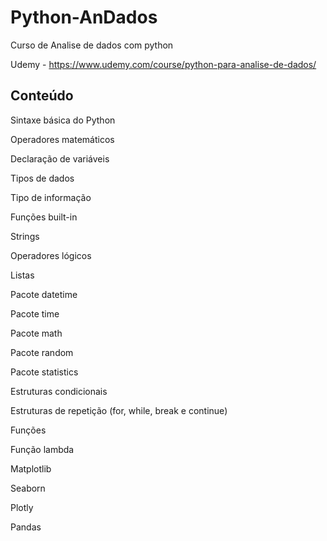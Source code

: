 # Python-AnDados
Curso de Analise de dados com python

Udemy -  https://www.udemy.com/course/python-para-analise-de-dados/

Conteúdo 
-----------------------
Sintaxe básica do Python

Operadores matemáticos

Declaração de variáveis

Tipos de dados

Tipo de informação

Funções built-in

Strings

Operadores lógicos

Listas

Pacote datetime

Pacote time

Pacote math

Pacote random

Pacote statistics

Estruturas condicionais

Estruturas de repetição (for, while, break e continue)

Funções

Função lambda

Matplotlib

Seaborn

Plotly

Pandas

